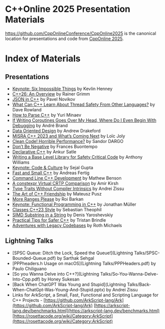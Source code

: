 C++Online 2025 Presentation Materials
==================================

https://github.com/CppOnlineConference/CppOnline2025 is the canonical location for presentations
and code from [CppOnline 2025](http://cpponline.uk).

# Index of Materials

## Presentations

- [Keynote: Six Impossible Things](Presentations/Six-Impossible-Things.pdf) by Kevlin Henney
- [C++26: An Overview](Presentations/Cpp26-an-overview.pdf) by Rainer Grimm
- [JSON in C++](Presentations/JSON-in-cpp.pdf) by Pavel Novikov
- [What Can C++ Learn About Thread Safety From Other Languages?](Presentations/What-can-Cpp-Learn-about-Thread-Safety-from-other-Languages.pdf) by Dave Rowland
- [How to Parse C++](Presentations/How_to_parse_cpp.pptx) by Yuri Minaev
- [If Writing Coroutines Goes Over My Head, Where Do I Even Begin With Debugging](Presentations/If-Writing-Coroutines-Goes-Over-My-Head-Where-Do-I-Even-Begin-With-Debugging.pdf) by André Brand
- [Data Oriented Design](Presentations/Data-Oriented-Design.pdf) by Andrew Drakeford
- [MISRA C++ 2023 and What’s Coming Next](Presentations/Misra-cpp-and-what-comes-next.pdf) by Loïc Joly
- [Clean Code! Horrible Performance?](Presentations/Clean-Code-Horrible-Performance.pptx) by Sandor DARGO
- [Don’t Be Negative](Presentations/Don't-be-negative.pdf) by Frances Buontempo
- [Declarative C++](Presentations/Declarative_C++.pdf) by Ankur Satle
- [Writing a Base Level Library for Safety Critical Code](Presentations/Writing-a-base-library-for-safety-critical-code.pdf) by Anthony Williams
- [Keynote: Code & Culture](Presentations/Code_and_culture.pptx) by Sejal Gupta
- [Fast and Small C++](Presentations/Fast-and-small-cpp.pdf) by Andreas Fertig
- [Command Line C++ Development](Presentations/Command_line_cpp_development.pdf) by Mathew Benson
- [A constexpr Virtual CRTP Comparison](Presentations/A-constexpr-virtual-CRTP-comparison.pdf) by Amir Kirsh
- [Type Traits Without Compiler Intrinsics](Presentations/Type-traits-without_compiler_intrinsics.pptx) by Andrei Zissu
- [The Art of C++ Friendship](Presentations/The-Art-of-Cpp-Friendship.pdf) by Mateusz Pusz
- [More Ranges Please](Presentations/More-Ranges-Please.pdf) by Roi Barkan
- [Keynote: Functional Programming in C++](Presentations/Functional-programming-in-cpp.pdf) by Jonathan Müller
- [Classes C++23 Style](Presentations/Classes-Cpp23-style.pdf) by Sebastian Theophil
- [SIMD Substring in a String](https://denisyaroshevskiy.github.io/presentations/dyaroshev_presentations/conference_talks/simd_subsrting_in_a_string.html) by Denis Yaroshevskiy
- [Practical Tips for Safer C++](Presentations/Practical-tips-for-safer-cpp.pdf) by Tristan Brindle
- [Adventures with Legacy Codebases](Presentations/Adventures-with-Legacy-Codebases.pdf) by Roth Michaels

## Lightning Talks

- [SPSC Queue: Ditch the Lock, Speed the Queue!](Lightning Talks/SPSC-Bounded-Queue.pdf) by Sarthak Sehgal 
- [PPPheaders.h Usage on macOS](Lightning Talks/PPPHeaders.pdf) by Paulo Chiliguano
- [So you Wanna Delve into C++?](Lightning Talks/So-You-Wanna-Delve-Into-Cpp.pdf) by Honey Sukesan
- [Back When ChatGPT Was Young and Stupid](Lightning Talks/Back-When-ChatGpt-Was-Young-And-Stupid.pptx) by Andrei Zissu
- Links for ArkScript, a Small, Fast, Functional and Scripting Language for C++ Projects - [https://github.com/ArkScript-lang/Ark](https://github.com/ArkScript-lang/Ark) [https://arkscript-lang.dev/benchmarks.html](https://arkscript-lang.dev/benchmarks.html)[https://rosettacode.org/wiki/Category:ArkScript](https://rosettacode.org/wiki/Category:ArkScript)